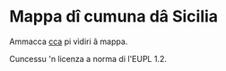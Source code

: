 # Mappa dî cumuna dâ Sicilia

Ammacca [cca](https://giancarloantonucci.github.io/mappa-sicilia/) pi vìdiri â mappa.

Cuncessu 'n licenza a norma di l'EUPL 1.2.
